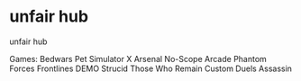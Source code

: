 # unfair hub
unfair hub

Games:
Bedwars
Pet Simulator X
Arsenal
No-Scope Arcade
Phantom Forces
Frontlines DEMO
Strucid
Those Who Remain
Custom Duels
Assassin
